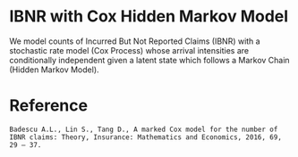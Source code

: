 # IBNR with Cox Hidden Markov Model

We model counts of Incurred But Not Reported Claims (IBNR) with a stochastic rate model (Cox Process) whose arrival intensities are conditionally independent given a latent state which follows a Markov Chain (Hidden Markov Model).


# Reference

```
Badescu A.L., Lin S., Tang D., A marked Cox model for the number of IBNR claims: Theory, Insurance: Mathematics and Economics, 2016, 69, 29 – 37.
```
